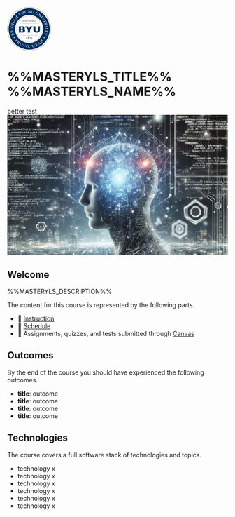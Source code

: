 ![BYU logo](byuLogo.png?raw=true)

# %%MASTERYLS_TITLE%% %%MASTERYLS_NAME%%
better test
![cover](coursecover.jpg?raw=true)

## Welcome

%%MASTERYLS_DESCRIPTION%%

The content for this course is represented by the following parts.

- 📘 [Instruction](instruction/modules.md)
- 📅 [Schedule](schedule/schedule.md)
- 💯 Assignments, quizzes, and tests submitted through [Canvas](https://byu.instructure.com/)

## Outcomes

By the end of the course you should have experienced the following outcomes.

- **title**: outcome
- **title**: outcome
- **title**: outcome
- **title**: outcome

## Technologies

The course covers a full software stack of technologies and topics.

- technology x
- technology x
- technology x
- technology x
- technology x
- technology x
